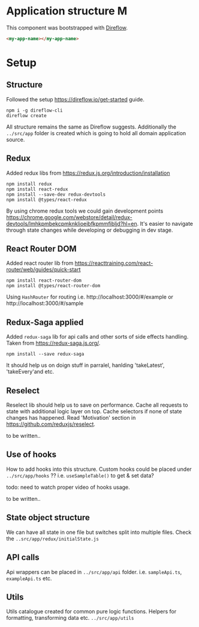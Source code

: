# Application structure M

This component was bootstrapped with [Direflow](https://direflow.io).

```html
<my-app-name></my-app-name>
```

# Setup

## Structure

Followed the setup https://direflow.io/get-started guide.

```
npm i -g direflow-cli
direflow create
```

All structure remains the same as Direflow suggests. Additionally the `../src/app` folder is created which is going to hold all domain application source.

## Redux

Added redux libs from https://redux.js.org/introduction/installation

```
npm install redux
npm install react-redux
npm install --save-dev redux-devtools
npm install @types/react-redux
```

By using chrome redux tools we could gain development points https://chrome.google.com/webstore/detail/redux-devtools/lmhkpmbekcpmknklioeibfkpmmfibljd?hl=en. It's easier to navigate through state changes while developing or debugging in dev stage.

## React Router DOM

Added react router lib from https://reacttraining.com/react-router/web/guides/quick-start

```
npm install react-router-dom
npm install @types/react-router-dom
```

Using `HashRouter` for routing i.e. http://localhost:3000/#/example or http://localhost:3000/#/sample

## Redux-Saga applied

Added `redux-saga` lib for api calls and other sorts of side effects handling. Taken from https://redux-saga.js.org/.

```
npm install --save redux-saga
```

It should help us on doign stuff in parralel, hanlding 'takeLatest', 'takeEvery'and etc.

## Reselect

Reselect lib should help us to save on performance. Cache all requests to state with additional logic layer on top. Cache selectors if none of state changes has happened.
Read 'Motivation' section in https://github.com/reduxjs/reselect.

to be written..

## Use of hooks

How to add hooks into this structure. Custom hooks could be placed under `../src/app/hooks` ?? i.e. `useSampleTable()` to get & set data?

todo: need to watch proper video of hooks usage.

to be written..

## State object structure

We can have all state in one file but switches split into multiple files. Check the `..src/app/redux/initialState.js`

## API calls

Api wrappers can be placed in `../src/app/api` folder. i.e. `sampleApi.ts`, `exampleApi.ts` etc.

## Utils

Utils catalogue created for common pure logic functions. Helpers for formatting, transforming data etc. `../src/app/utils`
